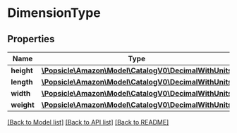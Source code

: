 # DimensionType

## Properties
Name | Type | Description | Notes
------------ | ------------- | ------------- | -------------
**height** | [**\Popsicle\Amazon\Model\CatalogV0\DecimalWithUnits**](DecimalWithUnits.md) |  | [optional] 
**length** | [**\Popsicle\Amazon\Model\CatalogV0\DecimalWithUnits**](DecimalWithUnits.md) |  | [optional] 
**width** | [**\Popsicle\Amazon\Model\CatalogV0\DecimalWithUnits**](DecimalWithUnits.md) |  | [optional] 
**weight** | [**\Popsicle\Amazon\Model\CatalogV0\DecimalWithUnits**](DecimalWithUnits.md) |  | [optional] 

[[Back to Model list]](../../README.md#documentation-for-models) [[Back to API list]](../../README.md#documentation-for-api-endpoints) [[Back to README]](../../README.md)


